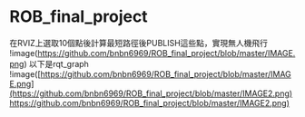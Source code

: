 # ROB_final_project
在RVIZ上選取10個點後計算最短路徑後PUBLISH這些點，實現無人機飛行
!image(https://github.com/bnbn6969/ROB_final_project/blob/master/IMAGE.png)
以下是rqt_graph
!image([https://github.com/bnbn6969/ROB_final_project/blob/master/IMAGE.png](https://github.com/bnbn6969/ROB_final_project/blob/master/IMAGE2.png)https://github.com/bnbn6969/ROB_final_project/blob/master/IMAGE2.png)
